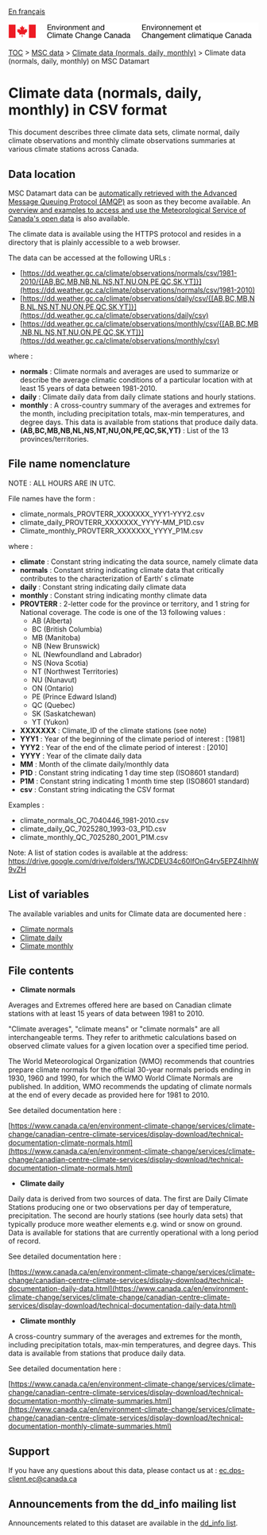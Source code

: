 [En français](readme_climateobs-datamart_fr.md)

![ECCC logo](../../img_eccc-logo.png)

[TOC](../../readme_en.md) > [MSC data](../readme_en.md) > [Climate  data (normals, daily, monthly)](readme_climateobs_en.md) > Climate  data (normals, daily, monthly) on MSC Datamart

# Climate  data (normals, daily, monthly) in CSV format

This document describes three climate data sets, climate normal, daily climate observations and monthly climate observations summaries at various climate stations across Canada.

## Data location

MSC Datamart data can be [automatically retrieved with the Advanced Message Queuing Protocol (AMQP)](../../msc-datamart/amqp_en.md) as soon as they become available. An [overview and examples to access and use the Meteorological Service of Canada's open data](../../usage/readme_en.md) is also available.

The  climate  data is available using the HTTPS protocol and resides in a directory that is plainly accessible to a web browser.

The data can be accessed at the following URLs :

* [https://dd.weather.gc.ca/climate/observations/normals/csv/1981-2010/{[AB,BC,MB,NB,NL,NS,NT,NU,ON,PE,QC,SK,YT]}](https://dd.weather.gc.ca/climate/observations/normals/csv/1981-2010)
* [https://dd.weather.gc.ca/climate/observations/daily/csv/{[AB,BC,MB,NB,NL,NS,NT,NU,ON,PE,QC,SK,YT]}](https://dd.weather.gc.ca/climate/observations/daily/csv)
* [https://dd.weather.gc.ca/climate/observations/monthly/csv/{[AB,BC,MB,NB,NL,NS,NT,NU,ON,PE,QC,SK,YT]}](https://dd.weather.gc.ca/climate/observations/monthly/csv)

where :

* __normals__ : Climate normals and averages are used to summarize or describe the average climatic conditions of a particular location with at least 15 years of data between 1981-2010.
* __daily__ : Climate daily data from daily climate stations and hourly stations.
* __monthly__ : A cross-country summary of the averages and extremes for the month, including precipitation totals, max-min temperatures, and degree days.  This data is available from stations that produce daily data. 
* __(AB,BC,MB,NB,NL,NS,NT,NU,ON,PE,QC,SK,YT)__ : List of the 13 provinces/territories.

## File name nomenclature 

NOTE : ALL HOURS ARE IN UTC.

File names have the form :

* climate_normals_PROVTERR_XXXXXXX_YYY1-YYY2.csv
* climate_daily_PROVTERR_XXXXXXX_YYYY-MM_P1D.csv
* Climate_monthly_PROVTERR_XXXXXXX_YYYY_P1M.csv

where :

* __climate__ : Constant string indicating the data source, namely climate data 
* __normals__ : Constant string indicating climate data that critically contributes to the characterization of Earth’ s climate
* __daily__ : Constant string indicating daily climate data
* __monthly__ : Constant string indicating monthy climate data 
* __PROVTERR__ : 2-letter code for the province or territory, and 1 string for National coverage. The code is one of the 13 following values :
    * AB (Alberta)
    * BC (British Columbia)
    * MB (Manitoba)
    * NB (New Brunswick)
    * NL (Newfoundland and Labrador)
    * NS (Nova Scotia)
    * NT (Northwest Territories)
    * NU (Nunavut)
    * ON (Ontario)
    * PE (Prince Edward Island)
    * QC (Quebec)
    * SK (Saskatchewan)
    * YT (Yukon)
* __XXXXXXX__ : Climate_ID of the climate stations (see note)
* __YYY1__ : Year of the beginning of the climate period of interest : [1981]
* __YYY2__  : Year of the end of the climate period of interest : [2010]
* __YYYY__ : Year of the climate daily data
* __MM__ :  Month of the climate daily/monthly data
* __P1D__ : Constant string indicating 1 day time step (ISO8601 standard)
* __P1M__ : Constant string indicating 1 month time step (ISO8601 standard)
* __csv__ : Constant string indicating the CSV format

Examples :

* climate_normals_QC_7040446_1981-2010.csv 
* climate_daily_QC_7025280_1993-03_P1D.csv 
* climate_monthly_QC_7025280_2001_P1M.csv

Note: A list of station codes is available at the address: https://drive.google.com/drive/folders/1WJCDEU34c60IfOnG4rv5EPZ4IhhW9vZH

## List of variables

The available variables and units for Climate data are documented here :

* [Climate normals](https://www.canada.ca/en/environment-climate-change/services/climate-change/canadian-centre-climate-services/display-download/technical-documentation-climate-normals.html#toc1)
* [Climate daily](https://www.canada.ca/en/environment-climate-change/services/climate-change/canadian-centre-climate-services/display-download/technical-documentation-daily-data.html#toc0)
* [Climate monthly](https://www.canada.ca/en/environment-climate-change/services/climate-change/canadian-centre-climate-services/display-download/technical-documentation-monthly-climate-summaries.html#toc0)

## File contents

* __Climate normals__

Averages and Extremes offered here are based on Canadian climate stations with at least 15 years of data between 1981 to 2010.

"Climate averages", "climate means" or "climate normals" are all interchangeable terms. They refer to arithmetic calculations based on observed climate values for a given location over a specified time period. 

The World Meteorological Organization (WMO) recommends that countries prepare climate normals for the official 30-year normals periods ending in 1930, 1960 and 1990, for which the WMO World Climate Normals are published. In addition, WMO recommends the updating of climate normals at the end of every decade as provided here for 1981 to 2010.

See detailed documentation here :

[https://www.canada.ca/en/environment-climate-change/services/climate-change/canadian-centre-climate-services/display-download/technical-documentation-climate-normals.html](https://www.canada.ca/en/environment-climate-change/services/climate-change/canadian-centre-climate-services/display-download/technical-documentation-climate-normals.html)

* __Climate daily__

Daily data is derived from two sources of data. The first are Daily Climate Stations producing one or two observations per day of temperature, precipitation. The second are hourly stations (see hourly data sets) that typically produce more weather elements e.g. wind or snow on ground. Data is available for stations that are currently operational with a long period of record.

See detailed documentation here :

[https://www.canada.ca/en/environment-climate-change/services/climate-change/canadian-centre-climate-services/display-download/technical-documentation-daily-data.html](https://www.canada.ca/en/environment-climate-change/services/climate-change/canadian-centre-climate-services/display-download/technical-documentation-daily-data.html)

* __Climate monthly__

A cross-country summary of the averages and extremes for the month, including precipitation totals, max-min temperatures, and degree days.  This data is available from stations that produce daily data.

See detailed documentation here :

[https://www.canada.ca/en/environment-climate-change/services/climate-change/canadian-centre-climate-services/display-download/technical-documentation-monthly-climate-summaries.html](https://www.canada.ca/en/environment-climate-change/services/climate-change/canadian-centre-climate-services/display-download/technical-documentation-monthly-climate-summaries.html)

## Support

If you have any questions about this data, please contact us at : [ec.dps-client.ec@canada.ca](mailto:ec.dps-client.ec@canada.ca)

## Announcements from the dd_info mailing list 

Announcements related to this dataset are available in the [dd_info list](https://lists.ec.gc.ca/cgi-bin/mailman/listinfo/dd_info).


